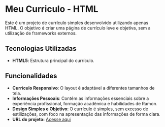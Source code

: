 # Meu Curriculo - HTML
Este é um projeto de currículo simples desenvolvido utilizando apenas HTML. 
O objetivo é criar uma página de currículo leve e objetiva, sem a utilização de frameworks externos.

## Tecnologias Utilizadas

- **HTML5**: Estrutura principal do currículo.

## Funcionalidades

- **Currículo Responsivo**: O layout é adaptável a diferentes tamanhos de tela.
- **Informações Pessoais**: Contém as informações essenciais sobre a experiência profissional, formação acadêmica e habilidades de Ramon.
- **Design Simples e Objetivo**: O currículo é simples, sem excesso de estilizações, com foco na apresentação das informações de forma clara.
- **URL do projeto:** [Acesse aqui]([https://rbfdeveloper.github.io](https://github.com/RBFdeveloper/RamonFerreira.github.io))
